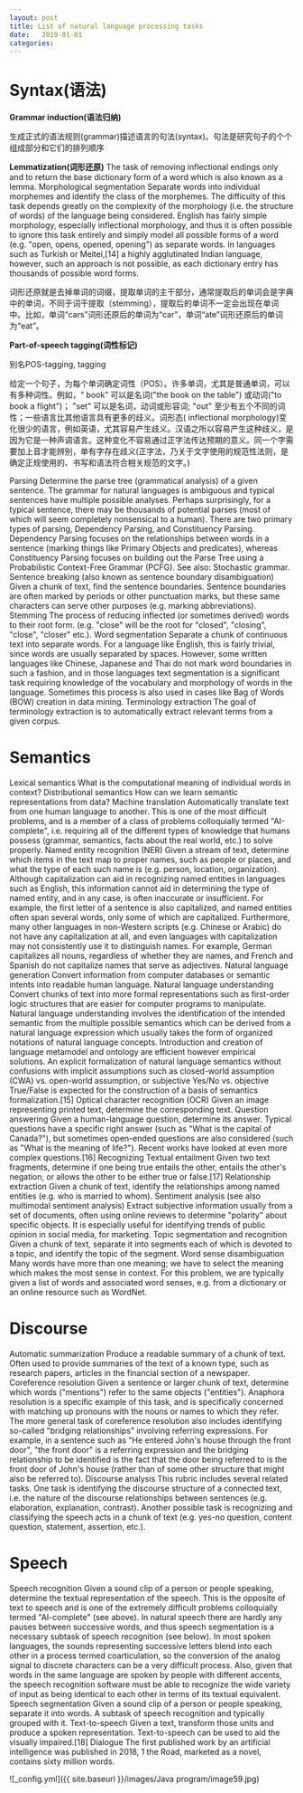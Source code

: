 ```yaml
---
layout: post
title: List of natural language processing tasks
date:   2019-01-01
categories: 
---  
```



# Syntax(语法)  

**Grammar induction(语法归纳)**  

生成正式的语法规则(grammar)描述语言的句法(syntax)。句法是研究句子的个个组成部分和它们的排列顺序   

**Lemmatization(词形还原)**
The task of removing inflectional endings only and to return the base dictionary form of a word which is also known as a lemma.
Morphological segmentation
Separate words into individual morphemes and identify the class of the morphemes. The difficulty of this task depends greatly on the complexity of the morphology (i.e. the structure of words) of the language being considered. English has fairly simple morphology, especially inflectional morphology, and thus it is often possible to ignore this task entirely and simply model all possible forms of a word (e.g. "open, opens, opened, opening") as separate words. In languages such as Turkish or Meitei,[14] a highly agglutinated Indian language, however, such an approach is not possible, as each dictionary entry has thousands of possible word forms.

词形还原就是去掉单词的词缀，提取单词的主干部分，通常提取后的单词会是字典中的单词，不同于词干提取（stemming），提取后的单词不一定会出现在单词中。比如，单词“cars”词形还原后的单词为“car”，单词“ate”词形还原后的单词为“eat”。

**Part-of-speech tagging(词性标记)**  

别名POS-tagging, tagging  

给定一个句子，为每个单词确定词性（POS）。许多单词，尤其是普通单词，可以有多种词性。例如，“ book” 可以是名词("the book on the table") 或动词("to book a flight")； "set" 可以是名词，动词或形容词; "out" 至少有五个不同的词性；一些语言比其他语言具有更多的歧义。词形态( inflectional morphology)变化很少的语言，例如英语，尤其容易产生歧义。汉语之所以容易产生这种歧义，是因为它是一种声调语言。这种变化不容易通过正字法传达预期的意义。同一个字需要加上音才能辨别，单有字存在歧义(正字法，乃关于文字使用的规范性法则，是确定正规使用的、书写和语法符合相关规范的文字。)

Parsing
Determine the parse tree (grammatical analysis) of a given sentence. The grammar for natural languages is ambiguous and typical sentences have multiple possible analyses. Perhaps surprisingly, for a typical sentence, there may be thousands of potential parses (most of which will seem completely nonsensical to a human). There are two primary types of parsing, Dependency Parsing, and Constituency Parsing. Dependency Parsing focuses on the relationships between words in a sentence (marking things like Primary Objects and predicates), whereas Constituency Parsing focuses on building out the Parse Tree using a Probabilistic Context-Free Grammar (PCFG). See also: Stochastic grammar.
Sentence breaking (also known as sentence boundary disambiguation)
Given a chunk of text, find the sentence boundaries. Sentence boundaries are often marked by periods or other punctuation marks, but these same characters can serve other purposes (e.g. marking abbreviations).
Stemming
The process of reducing inflected (or sometimes derived) words to their root form. (e.g. "close" will be the root for "closed", "closing", "close", "closer" etc.).
Word segmentation
Separate a chunk of continuous text into separate words. For a language like English, this is fairly trivial, since words are usually separated by spaces. However, some written languages like Chinese, Japanese and Thai do not mark word boundaries in such a fashion, and in those languages text segmentation is a significant task requiring knowledge of the vocabulary and morphology of words in the language. Sometimes this process is also used in cases like Bag of Words (BOW) creation in data mining.
Terminology extraction
The goal of terminology extraction is to automatically extract relevant terms from a given corpus.

# Semantics
Lexical semantics
What is the computational meaning of individual words in context?
Distributional semantics
How can we learn semantic representations from data?
Machine translation
Automatically translate text from one human language to another. This is one of the most difficult problems, and is a member of a class of problems colloquially termed "AI-complete", i.e. requiring all of the different types of knowledge that humans possess (grammar, semantics, facts about the real world, etc.) to solve properly.
Named entity recognition (NER)
Given a stream of text, determine which items in the text map to proper names, such as people or places, and what the type of each such name is (e.g. person, location, organization). Although capitalization can aid in recognizing named entities in languages such as English, this information cannot aid in determining the type of named entity, and in any case, is often inaccurate or insufficient. For example, the first letter of a sentence is also capitalized, and named entities often span several words, only some of which are capitalized. Furthermore, many other languages in non-Western scripts (e.g. Chinese or Arabic) do not have any capitalization at all, and even languages with capitalization may not consistently use it to distinguish names. For example, German capitalizes all nouns, regardless of whether they are names, and French and Spanish do not capitalize names that serve as adjectives.
Natural language generation
Convert information from computer databases or semantic intents into readable human language.
Natural language understanding
Convert chunks of text into more formal representations such as first-order logic structures that are easier for computer programs to manipulate. Natural language understanding involves the identification of the intended semantic from the multiple possible semantics which can be derived from a natural language expression which usually takes the form of organized notations of natural language concepts. Introduction and creation of language metamodel and ontology are efficient however empirical solutions. An explicit formalization of natural language semantics without confusions with implicit assumptions such as closed-world assumption (CWA) vs. open-world assumption, or subjective Yes/No vs. objective True/False is expected for the construction of a basis of semantics formalization.[15]
Optical character recognition (OCR)
Given an image representing printed text, determine the corresponding text.
Question answering
Given a human-language question, determine its answer. Typical questions have a specific right answer (such as "What is the capital of Canada?"), but sometimes open-ended questions are also considered (such as "What is the meaning of life?"). Recent works have looked at even more complex questions.[16]
Recognizing Textual entailment
Given two text fragments, determine if one being true entails the other, entails the other's negation, or allows the other to be either true or false.[17]
Relationship extraction
Given a chunk of text, identify the relationships among named entities (e.g. who is married to whom).
Sentiment analysis (see also multimodal sentiment analysis)
Extract subjective information usually from a set of documents, often using online reviews to determine "polarity" about specific objects. It is especially useful for identifying trends of public opinion in social media, for marketing.
Topic segmentation and recognition
Given a chunk of text, separate it into segments each of which is devoted to a topic, and identify the topic of the segment.
Word sense disambiguation
Many words have more than one meaning; we have to select the meaning which makes the most sense in context. For this problem, we are typically given a list of words and associated word senses, e.g. from a dictionary or an online resource such as WordNet.
# Discourse
Automatic summarization
Produce a readable summary of a chunk of text. Often used to provide summaries of the text of a known type, such as research papers, articles in the financial section of a newspaper.
Coreference resolution
Given a sentence or larger chunk of text, determine which words ("mentions") refer to the same objects ("entities"). Anaphora resolution is a specific example of this task, and is specifically concerned with matching up pronouns with the nouns or names to which they refer. The more general task of coreference resolution also includes identifying so-called "bridging relationships" involving referring expressions. For example, in a sentence such as "He entered John's house through the front door", "the front door" is a referring expression and the bridging relationship to be identified is the fact that the door being referred to is the front door of John's house (rather than of some other structure that might also be referred to).
Discourse analysis
This rubric includes several related tasks. One task is identifying the discourse structure of a connected text, i.e. the nature of the discourse relationships between sentences (e.g. elaboration, explanation, contrast). Another possible task is recognizing and classifying the speech acts in a chunk of text (e.g. yes-no question, content question, statement, assertion, etc.).
# Speech
Speech recognition
Given a sound clip of a person or people speaking, determine the textual representation of the speech. This is the opposite of text to speech and is one of the extremely difficult problems colloquially termed "AI-complete" (see above). In natural speech there are hardly any pauses between successive words, and thus speech segmentation is a necessary subtask of speech recognition (see below). In most spoken languages, the sounds representing successive letters blend into each other in a process termed coarticulation, so the conversion of the analog signal to discrete characters can be a very difficult process. Also, given that words in the same language are spoken by people with different accents, the speech recognition software must be able to recognize the wide variety of input as being identical to each other in terms of its textual equivalent.
Speech segmentation
Given a sound clip of a person or people speaking, separate it into words. A subtask of speech recognition and typically grouped with it.
Text-to-speech
Given a text, transform those units and produce a spoken representation. Text-to-speech can be used to aid the visually impaired.[18]
Dialogue
The first published work by an artificial intelligence was published in 2018, 1 the Road, marketed as a novel, contains sixty million words.


![_config.yml]({{ site.baseurl }}/images/Java program/image59.jpg)   
